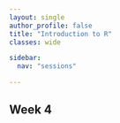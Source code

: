 ```yaml
---
layout: single
author_profile: false
title: "Introduction to R"
classes: wide

sidebar:
  nav: "sessions"

---
```


## Week 4
